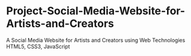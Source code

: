 # Project-Social-Media-Website-for-Artists-and-Creators
A Social Media Website for Artists and Creators using Web Technologies HTML5, CSS3, JavaScript 
